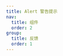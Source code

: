 ```yaml
---
title: Alert 警告提示
nav:
  title: 组件
  order: 2
group:
  title: 反馈
  order: 1
---
```


<code src="./demo/basic.tsx"></code>

